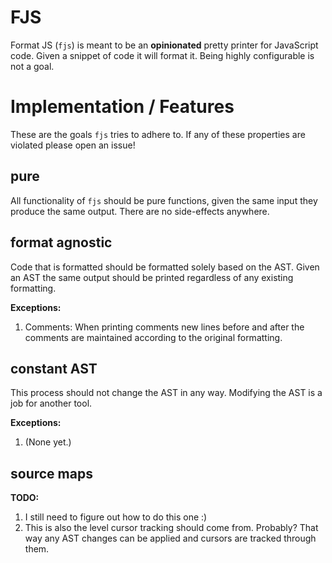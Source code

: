 # FJS

Format JS (`fjs`) is meant to be an __opinionated__ pretty printer for
JavaScript code. Given a snippet of code it will format it. Being highly
configurable is not a goal.

# Implementation / Features

These are the goals `fjs` tries to adhere to. If any of these properties are
violated please open an issue!

## pure

All functionality of `fjs` should be pure functions, given the same input they
produce the same output. There are no side-effects anywhere.

## format agnostic

Code that is formatted should be formatted solely based on the AST. Given an AST
the same output should be printed regardless of any existing formatting.

__Exceptions:__

1. Comments: When printing comments new lines before and after the comments are
maintained according to the original formatting.

## constant AST

This process should not change the AST in any way. Modifying the AST is a job
for another tool.

__Exceptions:__

1. (None yet.)

## source maps

__TODO:__

1. I still need to figure out how to do this one :)
2. This is also the level cursor tracking should come from. Probably? That way
any AST changes can be applied and cursors are tracked through them.
